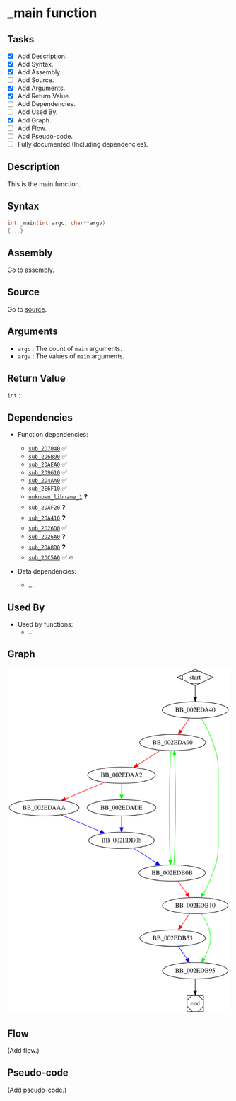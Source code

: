 # \_main function

## Tasks

- [X] Add Description.
- [X] Add Syntax.
- [X] Add Assembly.
- [ ] Add Source.
- [X] Add Arguments.
- [X] Add Return Value.
- [ ] Add Dependencies.
- [ ] Add Used By.
- [X] Add Graph.
- [ ] Add Flow.
- [ ] Add Pseudo-code.
- [ ] Fully documented (Including dependencies).

## Description

This is the main function.

## Syntax

```c
int _main(int argc, char**argv)
{...}
```

## Assembly

Go to [assembly](../asm/_main.asm).

## Source

Go to [source](../cc/_main.cc).

## Arguments

* `argc` : The count of `main` arguments.
* `argv` : The values of `main` arguments.

## Return Value

`int` : 

## Dependencies

* Function dependencies:
  * [`sub_2D7040`](sub_2D7040.md) ✅
  * [`sub_2D6B90`](sub_2D6B90.md) ✅
  * [`sub_2DAEA0`](sub_2DAEA0.md) ✅
  * [`sub_2D9610`](sub_2D9610.md) ✅
  * [`sub_2D4AA0`](sub_2D4AA0.md) ✅
  * [`sub_2E6F10`](sub_2E6F10.md) ✅
  * [`unknown_libname_1`](unknown_libname_1.md) ❓
  * [`sub_2DAF20`](sub_2DAF20.md) ❓
  * [`sub_2DA410`](sub_2DA410.md) ❓
  * [`sub_2D26D0`](sub_2D26D0.md) ✅
  * [`sub_2D26A0`](sub_2D26A0.md) ❓
  * [`sub_2DA8D0`](sub_2DA8D0.md) ❓
  * [`sub_2DC5A0`](sub_2DC5A0.md) ✅ 🔥

* Data dependencies:
  * ...

## Used By

* Used by functions:
  * ...


## Graph

![\_main Graph](../svg/_main.svg "_main Graph")


## Flow

(Add flow.)

## Pseudo-code

(Add pseudo-code.)

